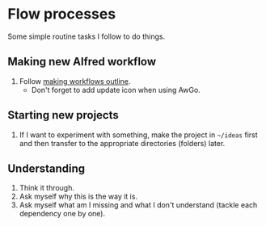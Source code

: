# Flow processes
Some simple routine tasks I follow to do things.

## Making new Alfred workflow
1. Follow [making workflows outline](../../macOS/apps/alfred/making-workflows.md).
	 - Don't forget to add update icon when using AwGo.

## Starting new projects
1. If I want to experiment with something, make the project in `~/ideas` first and then transfer to the appropriate directories (folders) later.

## Understanding
1. Think it through.
2. Ask myself why this is the way it is.
3. Ask myself what am I missing and what I don't understand (tackle each dependency one by one).